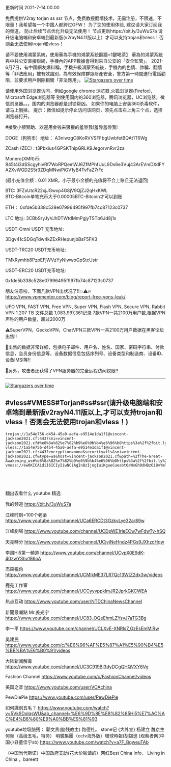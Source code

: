 更新时间 2021-7-14 00:00

免费提供V2ray torjan ss ssr 节点，免费教授翻墙技术，无需注册，不限速，不限量！我希望每一个中国人都跨过GFW！
为了您的使用体验, 建议请大家订阅我的频道， 防止后续节点优化升级无法使用！   节点更新https://bit.ly/3uWuS7a
请升级电脑端和安卓端到最新版(v2rayN4.11版以上）才可以支持trojan和vless！否则会无法使用trojan和vless！

请不要使用鴻蒙系統，使用華為手機的鴻蒙系統翻牆=1鍵喝茶】
華為的鴻蒙系統與中共公安直接聯網，手機內的APP數據會得到來自公安的「安全監管」。
 2021-6月7日，有中國網友爆料稱，手機升級鴻蒙系統後，手機內的色情、詐騙、翻牆等「非法應用」被有效識別，為有效保障群眾財產安全，警方第一時間進行電話勸阻，並要求用戶刪除相關「非法應用」。
 [![Stargazers over time](
https://github.com/JACKUSR2089/v2ray-subscribed/blob/master/subscribed/20210612.png)](https://starchart.cc/phlinhng/v2ray-tcp-tls-web)

请使用外国浏览器访问，例如google chrome 浏览器,火狐浏览器(Firefox), Microsoft Edge浏览器等
别使用国内的360浏览器，腾讯浏览器，UC浏览器，微信浏览器。。。国内的浏览器都是封锁帮凶。
如果你的电脑上安装360杀毒软件，请马上删掉。
提示：微信如提示停止访问该网页，须先点击右上角三个点，选择浏览器打开。

#接受小额赞助、欢迎用金钱来狠狠的羞辱我!羞辱羞辱我!

DOGE（狗狗币）地址： A3niwzgC8KoRVVSFFbgUwbfetBQAt1T6Wg

ZCash (ZEC) :  t3Pbxius4GPSKTnipGRLK9JegorvnRvr2za

Monero(XMR)币:    845t4i3dSScgyhivRf7WoRPQemWJ6ZfMPhfUuL9Ds6e3Vuj43ArEVmDXdFYA2XvWGD2S5r3ZDqMNwiPiGV1yB4TvFaZ7rFc

(最小充值金额：0.01 XMR，小于最小金额的充值将不会上账且无法退回)

BTC:    3FZxUtcR22xjJGwxp4G8jV9QjZJ2qHxKWL                               
BTC-Bitcoin单笔充币大于0.00005BTC-Bitcoin才可以到账

ETH：  0xfde5b338c528e07996495f997fb74c87123c0737
  
LTC 地址:   3CBbSryJyVJhDTWtdMmPgjyTSTb6Jd8j1s



USDT-Omni USDT 充币地址:  

3Dgv41cSDGqTdw4kZExRHepunjbBsF5FK3

USDT-TRC20  USDT充币地址:

TMkRymhb8PzpEFjWVzYyNiwwoGpStcUstr

USDT-ERC20 USDT充币地址:
 
0xfde5b338c528e07996495f997fb74c87123c0737
 
 
朋友注意啦，下面几款VPN出状况了‼️💥⚠️🔥
https://www.vpnmentor.com/blog/report-free-vpns-leak/

UFO VPN, FAST VPN, Free VPN, Super VPN, Flash VPN, Secure VPN, Rabbit VPN
1.207 TB
文件总数	1,083,997,361记录
7款VPN一共2100万用户数,根据VPN声称的用户数量，超过2000万
	
⚠️SuperVPN，GeckoVPN，ChatVPN三款VPN一共2100万用户数据在黑客论坛出售‼️

💢出售的数据非常详细，包括电子邮件、用户名、姓名、国家、密码字符串、付款信息，会员身份信息等，设备数据信息包括序列号、设备类型和制造商、设备ID、设备IMSI等‼️

💢另外，攻击者还获得了VPN服务器的完全远程访问权限‼️

--------------------------------
[![Stargazers over time](
https://github.com/JACKUSR2089/v2ray-subscribed/blob/master/3-28.PNG)](https://starchart.cc/phlinhng/v2ray-tcp-tls-web)


 
#vless#VMESS#Torjan#ss#ssr(请升级电脑端和安卓端到最新版v2rayN4.11版以上,才可以支持trojan和vless！否则会无法使用trojan和vless！)
----------------------------------------------------------------------------------------------------------------------------------------------------
~~~
trojan://1a54e756-d454-45a0-aefa-e9514e1da1f1@vincent-jackson2021.cf:443?sni=vincent-jackson2021.cf#%e8%8a%82%e7%82%b9%e6%9b%b4%e6%96%b0https%3a%2f%2fbit.ly%2f3uWuS7a
vless://1a54e756-d454-45a0-aefa-e9514e1da1f1@vincent-jackson2021.cf:443?encryption=none&security=tls&sni=vincent-jackson2021.cf&type=ws&host=vincent-jackson2021.cf&path=%2fThe-Great-Awakening_ws#%e8%8a%82%e7%82%b9%e6%9b%b4%e6%96%b0https%3a%2f%2fbit.ly%2f3uWuS7a
vmess://ew0KICAidiI6ICIyIiwNCiAgInBzIjogIuiKgueCueabtOaWsGh0dHBzOi8vYml0Lmx5LzN1V3VTN2EiLA0KICAiYWRkIjogInZpbmNlbnQtamFja3NvbjIwMjEuY2YiLA0KICAicG9ydCI6ICI0NDMiLA0KICAiaWQiOiAiMWE1NGU3NTYtZDQ1NC00NWEwLWFlZmEtZTk1MTRlMWRhMWYxIiwNCiAgImFpZCI6ICIwIiwNCiAgInNjeSI6ICJhdXRvIiwNCiAgIm5ldCI6ICJ3cyIsDQogICJ0eXBlIjogIm5vbmUiLA0KICAiaG9zdCI6ICJ2aW5jZW50LWphY2tzb24yMDIxLmNmIiwNCiAgInBhdGgiOiAiL1RoZS1HcmVhdC1Bd2FrZW5pbmdfdndzIiwNCiAgInRscyI6ICJ0bHMiLA0KICAic25pIjogInZpbmNlbnQtamFja3NvbjIwMjEuY2YiDQp9





 ~~~
翻出去看什么
youtube 精选

我的频道                     https://bit.ly/3uWuS7a
 
江峰时刻=100个老梁                 https://www.youtube.com/channel/UCa6ERCDt3GzkvLye32ar89w

江峰劇場                  https://www.youtube.com/channel/UCDpWE1rleECw7wFdwTy-hSQ

天亮時分                  https://www.youtube.com/channel/UCjvjNeHndz4PGs9JXhzdHqw

李肅Hi5第一頻道            https://www.youtube.com/channel/UCvpX0E9dK-40zwYShv186oA

杰森視角                   https://www.youtube.com/channel/UCMIkME37LR7Qc13WtZ2dx3w/videos           
 
鹿苑工作室                 https://www.youtube.com/channel/UCCyyvppkImJR2JprkGKCWEA

热点互动                   https://www.youtube.com/user/NTDChinaNewsChannel

新聞最嘲點 Mr.姜光宇        https://www.youtube.com/channel/UC83_OQeEhmLZYsvJ7aTG3Bg

李一平                     https://www.youtube.com/channel/UCLXvE-XNRIs7_GzEsEmMiRw

吴建民                     https://www.youtube.com/c/%E6%96%AF%E5%87%A1%E5%90%B4%E5%BB%BA%E6%B0%91/videos

大陆新闻解毒                https://www.youtube.com/channel/UC3C919BI3dyDCgQHQVXY6Vg

Fashion Channel            https://www.youtube.com/c/FashionChannel/videos

美国之音                    https://www.youtube.com/user/VOAchina  

PewDiePie                  https://www.youtube.com/user/PewDiePie 

如何識別五毛？             https://www.youtube.com/watch?v=5Vk9DolqsWU&ab_channel=%E6%9D%8E%E8%82%85Hi5%E7%AC%AC%E4%B8%80%E9%A0%BB%E9%81%93

youtube垃圾脑残： 郭文贵(脑残教主)  路德社。   stone记 {大外宣}  杨建立  魏京生   何频（高级五毛，特务）  明鏡集團（cctv海外版）環球時報(胡錫進 )观察者网(中国小丑董佳宁sb)
https://www.youtube.com/watch?v=a7F_BgweuTAb

（中国当代斯诺）中国政府支助{花大价钱请的）网红Best China Info，
Living in China  ，bareett



